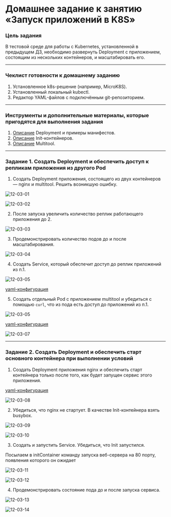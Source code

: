 # Домашнее задание к занятию «Запуск приложений в K8S»

### Цель задания

В тестовой среде для работы с Kubernetes, установленной в предыдущем ДЗ, необходимо развернуть Deployment с приложением, состоящим из нескольких контейнеров, и масштабировать его.

------

### Чеклист готовности к домашнему заданию

1. Установленное k8s-решение (например, MicroK8S).
2. Установленный локальный kubectl.
3. Редактор YAML-файлов с подключённым git-репозиторием.

------

### Инструменты и дополнительные материалы, которые пригодятся для выполнения задания

1. [Описание](https://kubernetes.io/docs/concepts/workloads/controllers/deployment/) Deployment и примеры манифестов.
2. [Описание](https://kubernetes.io/docs/concepts/workloads/pods/init-containers/) Init-контейнеров.
3. [Описание](https://github.com/wbitt/Network-MultiTool) Multitool.

------

### Задание 1. Создать Deployment и обеспечить доступ к репликам приложения из другого Pod

1. Создать Deployment приложения, состоящего из двух контейнеров — nginx и multitool. Решить возникшую ошибку.

![12-03-01](./12-03-01.png)

![12-03-02](./12-03-02.png)

2. После запуска увеличить количество реплик работающего приложения до 2.

![12-03-03](./12-03-03.png)

3. Продемонстрировать количество подов до и после масштабирования.

![12-03-04](./12-03-04.png)

4. Создать Service, который обеспечит доступ до реплик приложений из п.1.

![12-03-05](./12-03-05.png)

[yaml-конфигурация](./deploy.yaml)

5. Создать отдельный Pod с приложением multitool и убедиться с помощью `curl`, что из пода есть доступ до приложений из п.1.

![12-03-05](./12-03-05.png)

[yaml-конфигурация](./multitool.yaml)

![12-03-07](./12-03-07.png)


------

### Задание 2. Создать Deployment и обеспечить старт основного контейнера при выполнении условий

1. Создать Deployment приложения nginx и обеспечить старт контейнера только после того, как будет запущен сервис этого приложения.

[yaml-конфигурация](./probe.yaml)

![12-03-08](./12-03-08.png)

2. Убедиться, что nginx не стартует. В качестве Init-контейнера взять busybox.

![12-03-09](./12-03-09.png)

![12-03-10](./12-03-10.png)

3. Создать и запустить Service. Убедиться, что Init запустился.

Посылаем в initContainer команду запуска веб-сервера на 80 порту, появления которого он ожидает

![12-03-11](./12-03-11.png)

![12-03-12](./12-03-12.png)


4. Продемонстрировать состояние пода до и после запуска сервиса.

![12-03-13](./12-03-13.png)
 
![12-03-14](./12-03-14.png)